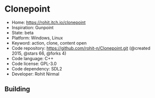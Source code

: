 # Clonepoint

- Home: https://rohit.itch.io/clonepoint
- Inspiration: Gunpoint
- State: beta
- Platform: Windows, Linux
- Keyword: action, clone, content open
- Code repository: https://github.com/rohit-n/Clonepoint.git (@created 2015, @stars 66, @forks 4)
- Code language: C++
- Code license: GPL-3.0
- Code dependency: SDL2
- Developer: Rohit Nirmal

## Building

